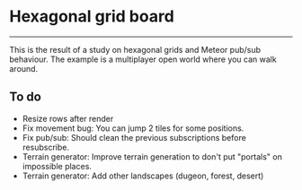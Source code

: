 # Hexagonal grid board
------------------------

This is the result of a study on hexagonal grids and Meteor pub/sub behaviour.
The example is a multiplayer open world where you can walk around.

## To do

* Resize rows after render
* Fix movement bug: You can jump 2 tiles for some positions.
* Fix pub/sub: Should clean the previous subscriptions before resubscribe.
* Terrain generator: Improve terrain generation to don't put "portals" on impossible places.
* Terrain generator: Add other landscapes (dugeon, forest, desert)
